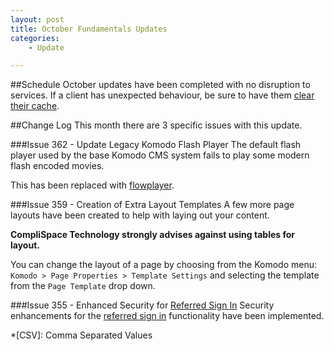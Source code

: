 ```yaml
---
layout: post
title: October Fundamentals Updates
categories:
    - Update

---
```


##Schedule
October updates have been completed with no disruption to services. If a client 
has unexpected behaviour, be sure to have them [clear their cache][Clear Cache].

##Change Log
This month there are 3 specific issues with this update. 

###Issue 362 - Update Legacy Komodo Flash Player
The default flash player used by the base Komodo CMS system fails to play some
modern flash encoded movies.

This has been replaced with [flowplayer](http://flowplayer.org/).

###Issue 359 - Creation of Extra Layout Templates
A few more page layouts have been created to help with laying out your content.

**CompliSpace Technology strongly advises against using tables for layout.**

You can change the layout of a page by choosing from the Komodo menu:
`Komodo > Page Properties > Template Settings` and selecting the template from the
`Page Template` drop down.



###Issue 355 - Enhanced Security for [Referred Sign In]
Security enhancements for the [referred sign in] functionality have been implemented.

[Referred Sign In]: /ReferredSignIn.html
[basic authentication]: http://www.freesoft.org/CIE/RFC/1945/67.htm
[Markdown]: http://daringfireball.net/projects/markdown/
[Markdown Extra]: http://michelf.com/projects/php-markdown/extra/
[Clear Cache]: http://www.wikihow.com/Clear-Your-Browser's-Cache

*[CSV]: Comma Separated Values
